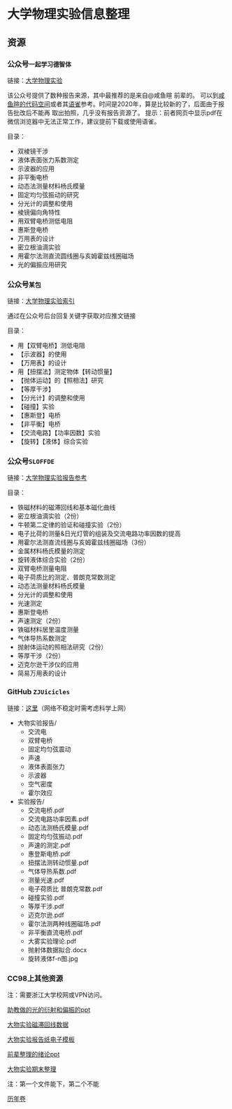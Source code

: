 # 大学物理实验信息整理
## 资源

### 公众号```一起学习德智体```
链接：[大学物理实验](https://mp.weixin.qq.com/s/VU_yjjlXlz_Sj-1Syl_M_Q)

该公众号提供了数种报告来源，其中最推荐的是来自@咸鱼暄 前辈的。
可以到[咸鱼暄的代码空间](https://xuan-insr.github.io/other_courses/big_physics_exp/)或者其[语雀](https://www.yuque.com/xianyuxuan/coding/phylab)参考。时间是2020年，算是比较新的了，后面由于报告批改后不能再
取出拍照，几乎没有报告资源了。
提示：前者网页中显示pdf在微信浏览器中无法正常工作，建议提前下载或使用语雀。

目录：

- 双棱镜干涉
- 液体表面张力系数测定
- 示波器的应用
- 非平衡电桥
- 动态法测量材料杨氏模量
- 固定均匀弦振动的研究
- 分光计的调整和使用
- 棱镜偏向角特性
- 用双臂电桥测低电阻
- 惠斯登电桥
- 万用表的设计
- 密立根油滴实验
- 用霍尔法测直流圆线圈与亥姆霍兹线圈磁场
- 光的偏振应用研究

### 公众号```某包```
链接：[大学物理实验索引](https://mp.weixin.qq.com/s/IbfZSrt9D-YW0kTTLyMCWA)

通过在公众号后台回复关键字获取对应推文链接

目录：

- 用【双臂电桥】测低电阻
- 【示波器】的使用
- 【万用表】的设计
- 用【扭摆法】测定物体【转动惯量】
- 【抛体运动】的【照相法】研究
- 【等厚干涉】
- 【分光计】的调整和使用
- 【碰撞】实验
- 【惠斯登】电桥
- 【非平衡】电桥
- 【交流电路】【功率因数】实验
- 【旋转】【液体】综合实验

### 公众号```SLOFFDE```
链接：[大学物理实验报告参考](https://mp.weixin.qq.com/s?__biz=MzIyNzEzNzg4NQ==&mid=501961883&idx=1&sn=5aacf837f2ee0178cca1350fa9ca50d4&scene=19#wechat_redirect)

目录：

- 铁磁材料的磁滞回线和基本磁化曲线
- 密立根油滴实验（2份）
- 牛顿第二定律的验证和碰撞实验（2份）
- 电子比荷的测量&日光灯管的组装及交流电路功率因数的提高
- 用霍尔法测直流线圈与亥姆霍兹线圈磁场（3份）
- 金属材料杨氏模量的测定
- 旋转液体综合实验（2份）
- 双臂电桥测量电阻
- 电子荷质比的测定、普朗克常数测定
- 动态法测量材料杨氏模量
- 分光计的调整和使用
- 光速测定
- 惠斯登电桥
- 声速测定（2份）
- 铁磁材料居里温度测量
- 气体导热系数测定
- 抛射体运动的照相法研究（2份）
- 等厚干涉（2份）
- 迈克尔逊干涉仪的应用
- 简易万用表的设计

### GitHub ```ZJUicicles``` 
链接：[这里](https://github.com/QSCTech/zju-icicles/tree/master/%E5%A4%A7%E5%AD%A6%E7%89%A9%E7%90%86%E5%AE%9E%E9%AA%8C)（网络不稳定时需考虑科学上网）

- 大物实验报告/
   + 交流电
   + 双臂电桥
   + 固定均匀弦震动
   + 声速
   + 液体表面张力
   + 示波器
   + 空气密度
   + 霍尔效应
- 实验报告/
   + 交流电桥.pdf
   + 交流电路功率因素.pdf
   + 动态法测杨氏模量.pdf
   + 固定均匀弦振动.pdf
   + 声速的测定.pdf
   + 惠登斯电桥.pdf
   + 扭摆法测转动惯量.pdf
   + 气体导热系数.pdf
   + 测量光速.pdf
   + 电子荷质比 普朗克常数.pdf
   + 碰撞实验.pdf
   + 等厚干涉.pdf
   + 迈克尔逊.pdf
   + 霍尔法测两种线圈磁场.pdf
   + 非平衡直流电桥.pdf
   + 大雾实验理论.pdf
   + 抛射体数据拟合.docx
   + 旋转液体f-n图.jpg

### CC98上其他资源
注：需要浙江大学校网或VPN访问。

[助教做的光的衍射和偏振的ppt](https://www.cc98.org/topic/5439952)

[大物实验磁滞回线数据](https://www.cc98.org/topic/5623779)

[大物实验报告纸电子模板](https://www.cc98.org/topic/5489070)

[前辈整理的绪论ppt](https://www.cc98.org/topic/5078578)

[大物实验期末整理](https://www.cc98.org/topic/4900687)

注：第一个文件能下，第二个不能

[历年卷](https://www.cc98.org/topic/5621286)